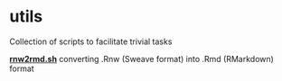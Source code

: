 # utils

Collection of scripts to facilitate trivial tasks

[**rnw2rmd.sh**](./rnw2rmd.sh)    converting .Rnw (Sweave format) into .Rmd (RMarkdown) format
